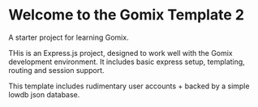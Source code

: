Welcome to the Gomix Template 2
==============================

A starter project for learning Gomix.

THis is an Express.js project, designed to work well with the Gomix development environment. It includes basic express setup, templating, routing and session support.

This template includes rudimentary user accounts + backed by a simple lowdb json database.
